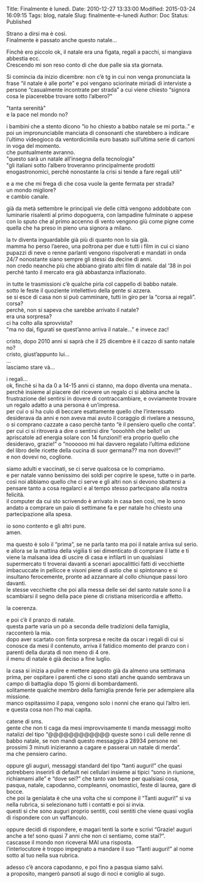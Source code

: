 Title: Finalmente è lunedì.
Date: 2010-12-27 13:33:00
Modified: 2015-03-24 16:09:15
Tags: blog, natale
Slug: finalmente-e-lunedi
Author: Doc
Status: Published

Strano a dirsi ma è così.  
Finalmente è passato anche questo natale…

Finchè ero piccolo ok, il natale era una figata, regali a pacchi, si
mangiava abbestia ecc.  
Crescendo mi son reso conto di che due palle sia sta giornata.

Si comincia da inizio dicembre: non c’è tg in cui non venga pronunciata
la frase “il natale è alle porte” e poi vengano sciorinate miriadi di
interviste a persone “casualmente incontrate per strada” a cui viene
chiesto “signora cosa le piacerebbe trovare sotto l’albero?”

"tanta serenità"  
e la pace nel mondo no?

i bambini che a stento dicono “io ho chiesto a babbo natale se mi
porta..” e poi un impronunciabile manciata di consonanti che starebbero
a indicare l’ultimo videogioco da ventordicimila euro basato sull’ultima
serie di cartoni in voga del momento.  
che puntualmente avranno.  
"questo sarà un natale all’insegna della tecnologia"  
"gli italiani sotto l’albero troveranno principalmente prodotti
enogastronomici, perchè nonostante la crisi si tende a fare regali
utili"

e a me che mi frega di che cosa vuole la gente fermata per strada?  
un mondo migliore?  
e cambio canale.

già da metà settembre le principali vie delle città vengono addobbate
con luminarie risalenti al primo dopoguerra, con lampadine fulminate o
appese con lo sputo che al primo accenno di vento vengono giù come pigne
come quella che ha preso in pieno una signora a milano.

la tv diventa inguardabile già più di quanto non lo sia già.  
mamma ho perso l’aereo, una poltrona per due e tutti i film in cui ci
siano pupazzi di neve o renne parlanti vengono rispolverati e mandati in
onda 24/7 nonostante siano sempre gli stessi da decine di anni.  
non credo neanche più che abbiano girato altri film di natale dal ‘38 in
poi perchè tanto il mercato era già abbastanza inflazionato.

in tutte le trasmissioni c’è qualche pirla col cappello di babbo
natale.  
sotto le feste il quoziente intellettivo della gente si azzera.  
se si esce di casa non si può camminare, tutti in giro per la “corsa ai
regali”.  
corsa?  
perchè, non si sapeva che sarebbe arrivato il natale?  
era una sorpresa?  
ci ha colto alla sprovvista?  
"ma no dai, figurati se quest’anno arriva il natale…" e invece zac!

cristo, dopo 2010 anni si saprà che il 25 dicembre è il cazzo di santo
natale no?  
cristo, giust’appunto lui…  
…  
lasciamo stare và…

i regali…  
ok, finchè si ha da 0 a 14-15 anni ci stanno, ma dopo diventa una
menata..  
perchè insieme al piacere del ricevere un regalo ci si abbina anche la
frustrazione del sentirsi in dovere di contraccambiare, e ovviamente
trovare un regalo adatto a una persona è un’impresa.  
per cui o si ha culo di beccare esattamente quello che l’interessato
desiderava da anni e non aveva mai avuto il coraggio di rivelare a
nessuno, o si comprano cazzate a caso perchè tanto “è il pensiero quello
che conta”.  
per cui ci si ritroverà a dire o sentirsi dire “oooohhh che bello!! un
apriscatole ad energia solare con 14 funzioni!! era proprio quello che
desideravo, grazie!” o “noooooo mi hai davvero regalato l’ultima
edizione del libro delle ricette della cucina di suor germana?? ma non
dovevi!!”  
e non dovevi no, coglione.

siamo adulti e vaccinati, se ci serve qualcosa ce lo compriamo.  
e per natale vanno benissimo dei soldi per coprire le spese, tutte o in
parte.  
così noi abbiamo quello che ci serve e gli altri non si devono sbattersi
a pensare tanto a cosa regalarci e al tempo stesso partecipano alla
nostra felicità.  
il computer da cui sto scrivendo è arrivato in casa ben così, me lo sono
andato a comprare un paio di settimane fa e per natale ho chiesto una
partecipazione alla spesa.

io sono contento e gli altri pure.  
amen.

ma questo è solo il “prima”, se ne parla tanto ma poi il natale arriva
sul serio.  
e allora se la mattina della vigilia ti sei dimenticato di comprare il
latte e ti viene la malsana idea di uscire di casa e infilarti in un
qualsiasi supermercato ti troverai davanti a scenari apocalittici fatti
di vecchiette imbacuccate in pellicce e visoni piene di astio che si
spintonano e si insultano ferocemente, pronte ad azzannare al collo
chiunque passi loro davanti.  
le stesse vecchiette che poi alla messa delle sei del santo natale sono
li a scambiarsi il segno della pace piene di cristiana misericordia e
affetto.

la coerenza.

e poi c’è il pranzo di natale.  
questa parte varia un pò a seconda delle tradizioni della famiglia,
racconterò la mia.  
dopo aver scartato con finta sorpresa e recite da oscar i regali di cui
si conosce da mesi il contenuto, arriva il fatidico momento del pranzo
con i parenti della durata di non meno di 4 ore.  
il menu di natale è già deciso a fine luglio.

la casa si inizia a pulire e mettere apposto già da almeno una settimana
prima, per ospitare i parenti che ci sono stati anche quando sembrava un
campo di battaglia dopo 15 giorni di bombardamenti.  
solitamente qualche membro della famiglia prende ferie per adempiere
alla missione.  
manco ospitassimo il papa, vengono solo i nonni che erano qui l’altro
ieri.  
e questa cosa non l’ho mai capita.

catene di sms.  
gente che non ti caga da mesi improvvisamente ti manda messaggi molto
natalizi del tipo “@@@@@@@@@@@@ queste sono i culi delle renne di babbo
natale, se non mandi questo messaggio a 28934 persone nei prossimi 3
minuti inizieranno a cagare e passerai un natale di merda”.  
ma che pensiero carino.

oppure gli auguri, messaggi standard del tipo “tanti auguri!” che quasi
potrebbero inserirli di default nei cellulari insieme ai tipici “sono in
riunione, richiamami alle” e “dove sei?” che tanto van bene per
qualsiasi cosa, pasqua, natale, capodanno, compleanni, onomastici, feste
di laurea, gare di bocce.  
che poi la genialata è che una volta che si compone il “Tanti auguri!”
si va nella rubrica, si selezionano tutti i contatti e poi si invia.  
questi si che sono auguri proprio sentiti, così sentiti che viene quasi
voglia di rispondere con un vaffanculo.

oppure decidi di rispondere, e magari tenti la sorte e scrivi “Grazie!
auguri anche a te! sono quasi 7 anni che non ci sentiamo, come stai?”.  
cascasse il mondo non riceverai MAI una risposta.  
l’interlocutore è troppo impegnato a mandare il suo “Tanti auguri!” al
nome sotto al tuo nella sua rubrica.

adesso c’è ancora capodanno, e poi fino a pasqua siamo salvi.  
a proposito, mangerò pansoti al sugo di noci e coniglio al sugo.
